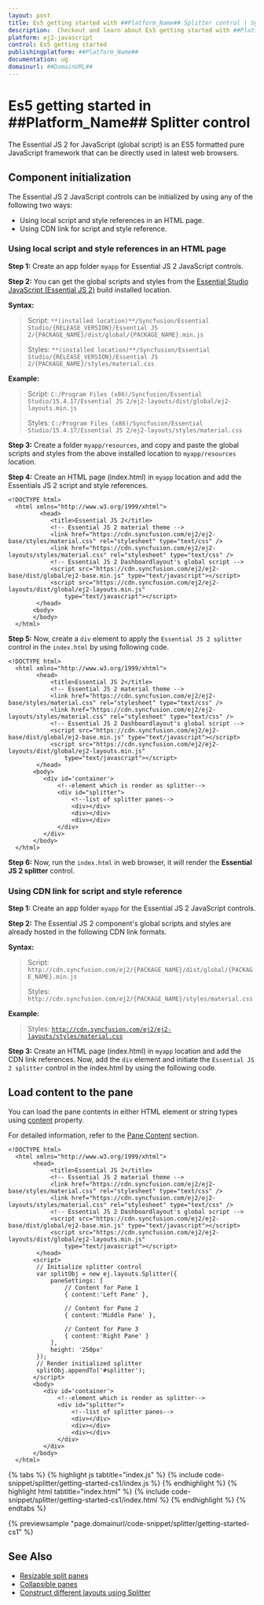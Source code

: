 ```yaml
---
layout: post
title: Es5 getting started with ##Platform_Name## Splitter control | Syncfusion
description:  Checkout and learn about Es5 getting started with ##Platform_Name## Splitter control of Syncfusion Essential JS 2 and more details.
platform: ej2-javascript
control: Es5 getting started 
publishingplatform: ##Platform_Name##
documentation: ug
domainurl: ##DomainURL##
---
```


# Es5 getting started in ##Platform_Name## Splitter control

The Essential JS 2 for JavaScript (global script) is an ES5 formatted pure JavaScript framework that can be directly used in latest web browsers.

## Component initialization

The Essential JS 2 JavaScript controls can be initialized by using any of the following two ways:

* Using local script and style references in an HTML page.
* Using CDN link for script and style reference.

### Using local script and style references in an HTML page

**Step 1:** Create an app folder `myapp` for Essential JS 2 JavaScript controls.

**Step 2:** You can get the global scripts and styles from the [Essential Studio JavaScript (Essential JS 2)](https://www.syncfusion.com/downloads/essential-js2) build installed location.

**Syntax:**
> Script: `**(installed location)**/Syncfusion/Essential Studio/{RELEASE_VERSION}/Essential JS 2/{PACKAGE_NAME}/dist/global/{PACKAGE_NAME}.min.js`
>
> Styles: `**(installed location)**/Syncfusion/Essential Studio/{RELEASE_VERSION}/Essential JS 2/{PACKAGE_NAME}/styles/material.css`

**Example:**

> Script: `C:/Program Files (x86)/Syncfusion/Essential Studio/15.4.17/Essential JS 2/ej2-layouts/dist/global/ej2-layouts.min.js`
>
> Styles: `C:/Program Files (x86)/Syncfusion/Essential Studio/15.4.17/Essential JS 2/ej2-layouts/styles/material.css`

**Step 3:** Create a folder `myapp/resources`, and copy and paste the global scripts and styles from the above installed location to `myapp/resources` location.

**Step 4:** Create an HTML page (index.html) in `myapp` location and add the Essentials JS 2 script and style references.

```
<!DOCTYPE html>
  <html xmlns="http://www.w3.org/1999/xhtml">
         <head>
            <title>Essential JS 2</title>
            <!-- Essential JS 2 material theme -->
            <link href="https://cdn.syncfusion.com/ej2/ej2-base/styles/material.css" rel="stylesheet" type="text/css" />
            <link href="https://cdn.syncfusion.com/ej2/ej2-layouts/styles/material.css" rel="stylesheet" type="text/css" />
            <!-- Essential JS 2 Dashboardlayout's global script -->
            <script src="https://cdn.syncfusion.com/ej2/ej2-base/dist/global/ej2-base.min.js" type="text/javascript"></script>
            <script src="https://cdn.syncfusion.com/ej2/ej2-layouts/dist/global/ej2-layouts.min.js"
                type="text/javascript"></script>
        </head>
       <body>
       </body>
  </html>
```

**Step 5:** Now, create a `div` element to apply the `Essential JS 2 splitter` control in the `index.html` by using following code.

```
<!DOCTYPE html>
  <html xmlns="http://www.w3.org/1999/xhtml">
        <head>
            <title>Essential JS 2</title>
            <!-- Essential JS 2 material theme -->
            <link href="https://cdn.syncfusion.com/ej2/ej2-base/styles/material.css" rel="stylesheet" type="text/css" />
            <link href="https://cdn.syncfusion.com/ej2/ej2-layouts/styles/material.css" rel="stylesheet" type="text/css" />
            <!-- Essential JS 2 Dashboardlayout's global script -->
            <script src="https://cdn.syncfusion.com/ej2/ej2-base/dist/global/ej2-base.min.js" type="text/javascript"></script>
            <script src="https://cdn.syncfusion.com/ej2/ej2-layouts/dist/global/ej2-layouts.min.js"
                type="text/javascript"></script>
        </head>
       <body>
          <div id='container'>
              <!--element which is render as splitter-->
              <div id="splitter">
                  <!--list of splitter panes-->
                  <div></div>
                  <div></div>
                  <div></div>
              </div>
          </div>
       </body>
  </html>
```

**Step 6:** Now, run the `index.html` in web browser, it will render the **Essential JS 2 splitter** control.

### Using CDN link for script and style reference

**Step 1:** Create an app folder `myapp` for the Essential JS 2 JavaScript controls.

**Step 2:** The Essential JS 2 component's global scripts and styles are already hosted in the following CDN link formats.

**Syntax:**
> Script: `http://cdn.syncfusion.com/ej2/{PACKAGE_NAME}/dist/global/{PACKAGE_NAME}.min.js`
>
> Styles: `http://cdn.syncfusion.com/ej2/{PACKAGE_NAME}/styles/material.css`

**Example:**
> Styles: [`http://cdn.syncfusion.com/ej2/ej2-layouts/styles/material.css`](http://cdn.syncfusion.com/ej2/ej2-layouts/styles/material.css)

**Step 3:** Create an HTML page (index.html) in `myapp` location and add the CDN link references. Now, add the `div` element and initiate the `Essential JS 2 splitter` control in the index.html by using the following code.

## Load content to the pane

You can load the pane contents in either HTML element or string types using [content](../api/splitter/paneProperties/#content) property.

For detailed information, refer to the [Pane Content](./pane-content/) section.

```
<!DOCTYPE html>
  <html xmlns="http://www.w3.org/1999/xhtml">
       <head>
            <title>Essential JS 2</title>
            <!-- Essential JS 2 material theme -->
            <link href="https://cdn.syncfusion.com/ej2/ej2-base/styles/material.css" rel="stylesheet" type="text/css" />
            <link href="https://cdn.syncfusion.com/ej2/ej2-layouts/styles/material.css" rel="stylesheet" type="text/css" />
            <!-- Essential JS 2 Dashboardlayout's global script -->
            <script src="https://cdn.syncfusion.com/ej2/ej2-base/dist/global/ej2-base.min.js" type="text/javascript"></script>
            <script src="https://cdn.syncfusion.com/ej2/ej2-layouts/dist/global/ej2-layouts.min.js"
                type="text/javascript"></script>
        </head>
       <script>
        // Initialize splitter control
        var splitObj = new ej.layouts.Splitter({
            paneSettings: [
                // Content for Pane 1
                { content:'Left Pane' },

                // Content for Pane 2
                { content:'Middle Pane' },

                // Content for Pane 3
                { content:'Right Pane' }
            ],
            height: '250px'
        });
        // Render initialized splitter
        splitObj.appendTo('#splitter');
       </script>
       <body>
          <div id='container'>
              <!--element which is render as splitter-->
              <div id="splitter">
                  <!--list of splitter panes-->
                  <div></div>
                  <div></div>
                  <div></div>
              </div>
          </div>
       </body>
  </html>

```

{% tabs %}
{% highlight js tabtitle="index.js" %}
{% include code-snippet/splitter/getting-started-cs1/index.js %}
{% endhighlight %}
{% highlight html tabtitle="index.html" %}
{% include code-snippet/splitter/getting-started-cs1/index.html %}
{% endhighlight %}
{% endtabs %}
        
{% previewsample "page.domainurl/code-snippet/splitter/getting-started-cs1" %}

## See Also

* [Resizable split panes](./resizing/)
* [Collapsible panes](./expand-and-collapse/)
* [Construct different layouts using Splitter](./es5-different-layouts/)